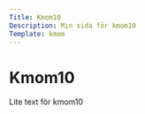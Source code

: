 ```yaml
---
Title: Kmom10
Description: Min sida för kmom10
Template: kmom
---
```


# Kmom10

Lite text för kmom10

